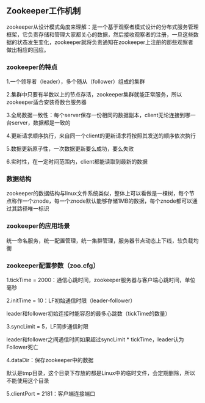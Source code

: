 ## Zookeeper工作机制

zookeeper从设计模式角度来理解：是一个基于观察者模式设计的分布式服务管理框架，它负责存储和管理大家都关心的数据，然后接收观察者的注册，一旦这些数据的状态发生变化，zookeeper就将负责通知在zookeeper上注册的那些观察者做出相应的回应。

### zookeeper的特点

1.一个领导者（leader），多个随从（follower）组成的集群

2.集群中只要有半数以上的节点存活，zookeeper集群就能正常服务，所以zookeeper适合安装奇数台服务器

3.全局数据一致性：每个server保存一份相同的数据副本，client无论连接到哪一台server，数据都是一致的

4.更新请求顺序执行，来自同一个client的更新请求将按照其发送的顺序依次执行

5.数据更新原子性，一次数据更新要么成功，要么失败

6.实时性，在一定时间范围内，client都能读取到最新的数据

### 数据结构

zookeeper的数据结构与linux文件系统类似，整体上可以看做是一棵树，每个节点称作一个znode，每一个znode默认能够存储1MB的数据，每个znode都可以通过其路径唯一标识

### zookeeper的应用场景

统一命名服务，统一配置管理，统一集群管理，服务器节点动态上下线，软负载均衡

### zookeeper配置参数（zoo.cfg）

1.tickTime = 2000：通信心跳时间，zookeeper服务器与客户端心跳时间，单位毫秒

2.initTime = 10：LF初始通信时限（leader-follower）

leader和follower初始连接时能容忍的最多心跳数（tickTime的数量）

3.syncLimit = 5，LF同步通信时限

leader和follower之间通信时间如果超过syncLimit * tickTime，leader认为Follower死亡

4.dataDir：保存zookeeper中的数据

默认是tmp目录，这个目录下存放的都是Linux中的临时文件，会定期删除，所以不能使用这个目录

5.clientPort = 2181：客户端连接端口



